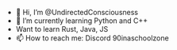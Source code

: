 - 👋 Hi, I’m @UndirectedConsciousness
- 🌱 I’m currently learning Python and C++
- Want to learn Rust, Java, JS
- 📫 How to reach me: Discord 90inaschoolzone


<!---
UndirectedConsciousness/UndirectedConsciousness is a ✨ special ✨ repository because its `README.md` (this file) appears on your GitHub profile.
You can click the Preview link to take a look at your changes.
--->
